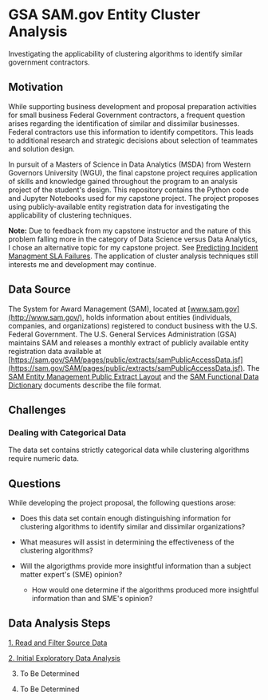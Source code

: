 # GSA SAM.gov Entity Cluster Analysis
 Investigating the applicability of clustering algorithms to identify similar government contractors.

## Motivation

While supporting business development and proposal preparation activities for small business Federal Government contractors, a frequent question arises regarding the identification of similar and dissimilar businesses. Federal contractors use this information to identify competitors. This leads to additional research and strategic decisions about selection of teammates and solution design.

In pursuit of a Masters of Science in Data Analytics (MSDA) from Western Governors University (WGU), the final capstone project requires application of skills and knowledge gained throughout the program to an analysis project of the student's design. This repository contains the Python code and Jupyter Notebooks used for my capstone project. The project proposes using publicly-available entity registration data for investigating the applicability of clustering techniques.

**Note:** Due to feedback from my capstone instructor and the nature of this problem falling more in the category of Data Science versus Data Analytics, I chose an alternative topic for my capstone project. See [Predicting Incident Managment SLA Failures](https://github.com/cmhstudies/Incident-Management-Process-BPIC2014). The application of cluster analysis techniques still interests me and development may continue. 

## Data Source

The System for Award Management (SAM), located at [www.sam.gov](http://www.sam.gov/), holds information about entities (individuals, companies, and organizations) registered to conduct business with the U.S. Federal Government. The U.S. General Services Administration (GSA) maintains SAM and releases a monthly extract of publicly available entity registration data available at [https://sam.gov/SAM/pages/public/extracts/samPublicAccessData.jsf](https://sam.gov/SAM/pages/public/extracts/samPublicAccessData.jsf). The [SAM Entity Management Public Extract Layout](https://sam.gov/SAM/transcript/SAM_Entity_Management_Public_Extract_Layout_v1.1.pdf) and the [SAM Functional Data Dictionary](https://gsa.github.io/sam_api/sam/SAM_Functional_Data_Dictionary_v7_Public.pdf) documents describe the file format. 

## Challenges

### Dealing with Categorical Data

The data set contains strictly categorical data while clustering algorithms require numeric data. 

## Questions

While developing the project proposal, the following questions arose: 
- Does this data set contain enough distinguishing information for clustering algorithms to identify similar and dissimilar organizations? 
- What measures will assist in determining the effectiveness of the clustering algorithms? 
- Will the algorigthms provide more insightful information than a subject matter expert's (SME) opinion? 

   - How would one determine if the algorithms produced more insightful information than and SME's opinion?

## Data Analysis Steps

[1. Read and Filter Source Data](https://github.com/cmhstudies/GSA-SAM.gov-Entity-Cluster-Analysis/blob/master/1.%20Read%20and%20Filter%20Source%20Data.ipynb)

[2. Initial Exploratory Data Analysis](https://github.com/cmhstudies/GSA-SAM.gov-Entity-Cluster-Analysis/blob/master/2.%20Initial%20Exploratory%20Data%20Analysis.ipynb)

3. To Be Determined

4. To Be Determined
